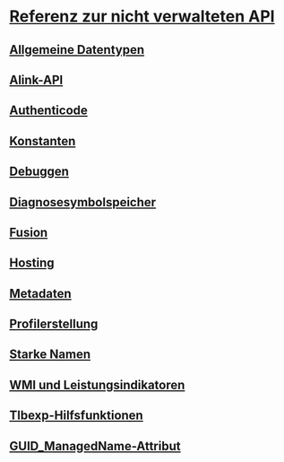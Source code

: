 # [Referenz zur nicht verwalteten API](index.md)
## [Allgemeine Datentypen](common-data-types-unmanaged-api-reference.md)
## [Alink-API](alink/)
## [Authenticode](authenticode/)
## [Konstanten](constants-unmanaged-api-reference.md)
## [Debuggen](debugging/)
## [Diagnosesymbolspeicher](diagnostics/)
## [Fusion](fusion/)
## [Hosting](hosting/)
## [Metadaten](metadata/)
## [Profilerstellung](profiling/)
## [Starke Namen](strong-naming/)
## [WMI und Leistungsindikatoren](wmi/)
## [Tlbexp-Hilfsfunktionen](tlbexp/)
## [GUID_ManagedName-Attribut](guid-managedname-attribute.md)
